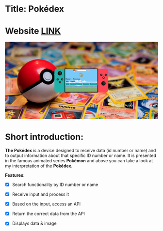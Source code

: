 # Title: Pokédex
# Website [LINK](https://antoniobaciu.github.io/Pokedex/)
![](img/website-preview.png)

# Short introduction:
__The Pokédex__ is a device designed to receive data (id number or name) and to output
information about that specific ID number or name.
It is presented in the famous animated series __Pokémon__ and above you can take
a look at my interpretation of the __Pokédex__.

__Features:__
- [x] Search functionality by ID number or name
- [x] Receive input and process it
- [x] Based on the input, access an API 
- [x] Return the correct data from the API
- [x] Displays data & image


